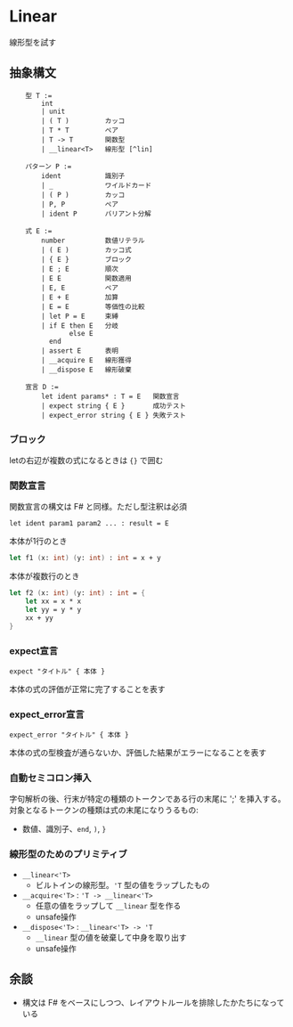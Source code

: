 # Linear

線形型を試す

## 抽象構文

```
    型 T :=
        int
        | unit
        | ( T )         カッコ
        | T * T         ペア
        | T -> T        関数型
        | __linear<T>   線形型 [^lin]

    パターン P :=
        ident           識別子
        | _             ワイルドカード
        | ( P )         カッコ
        | P, P          ペア
        | ident P       バリアント分解

    式 E :=
        number          数値リテラル
        | ( E )         カッコ式
        | { E }         ブロック
        | E ; E         順次
        | E E           関数適用
        | E, E          ペア
        | E + E         加算
        | E = E         等価性の比較
        | let P = E     束縛
        | if E then E   分岐
               else E
          end
        | assert E      表明
        | __acquire E   線形獲得
        | __dispose E   線形破棄

    宣言 D :=
        let ident params* : T = E   関数宣言
        | expect string { E }       成功テスト
        | expect_error string { E } 失敗テスト
```

### ブロック

letの右辺が複数の式になるときは `{}` で囲む

### 関数宣言

関数宣言の構文は F# と同様。ただし型注釈は必須

`let ident param1 param2 ... : result = E`

本体が1行のとき

```fs
let f1 (x: int) (y: int) : int = x + y
```

本体が複数行のとき

```fs
let f2 (x: int) (y: int) : int = {
    let xx = x * x
    let yy = y * y
    xx + yy
}
```

### expect宣言

`expect "タイトル" { 本体 }`

本体の式の評価が正常に完了することを表す

### expect_error宣言

`expect_error "タイトル" { 本体 }`

本体の式の型検査が通らないか、評価した結果がエラーになることを表す

### 自動セミコロン挿入

字句解析の後、行末が特定の種類のトークンである行の末尾に ';' を挿入する。対象となるトークンの種類は式の末尾になりうるもの:

- 数値、識別子、`end`, `)`, `}`

### 線形型のためのプリミティブ

- `__linear<'T>`
    - ビルトインの線形型。`'T` 型の値をラップしたもの
- `__acquire<'T>` : `'T -> __linear<'T>`
    - 任意の値をラップして `__linear` 型を作る
    - unsafe操作
- `__dispose<'T>` : `__linear<'T> -> 'T`
    - `__linear` 型の値を破棄して中身を取り出す
    - unsafe操作

## 余談

- 構文は F# をベースにしつつ、レイアウトルールを排除したかたちになっている
